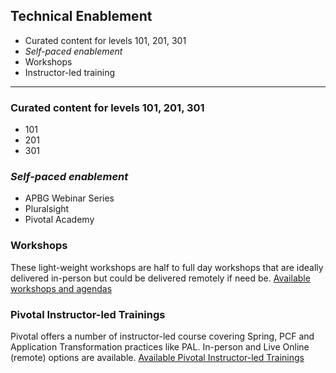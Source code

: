 ## Technical Enablement
- Curated content for levels 101, 201, 301
- _Self-paced enablement_
- Workshops
- Instructor-led training  
---

### Curated content for levels 101, 201, 301
  - 101
  - 201
  - 301

### _Self-paced enablement_
  - APBG Webinar Series
  - Pluralsight
  - Pivotal Academy

### Workshops
These light-weight workshops are half to full day workshops that are ideally delivered in-person but could be delivered remotely if need be.
[Available workshops and agendas](workshops/overview.md)

### Pivotal Instructor-led Trainings
Pivotal offers a number of instructor-led course covering Spring, PCF and Application Transformation practices like PAL. In-person and Live Online (remote) options are available. [Available Pivotal Instructor-led Trainings](instructor_led/overview.md)
